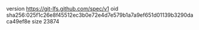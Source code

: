 version https://git-lfs.github.com/spec/v1
oid sha256:025f1c26e8f45512ec3b0e72e4d7e579b1a7a9ef651d01139b3290daca49ef8e
size 23874
